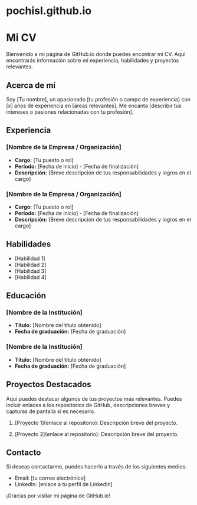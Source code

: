 # pochisl.github.io

# Mi CV

Bienvenido a mi página de GitHub.io donde puedes encontrar mi CV. Aquí encontrarás información sobre mi experiencia, habilidades y proyectos relevantes.

## Acerca de mí

Soy [Tu nombre], un apasionado [tu profesión o campo de experiencia] con [x] años de experiencia en [áreas relevantes]. Me encanta [describir tus intereses o pasiones relacionadas con tu profesión].

## Experiencia

### [Nombre de la Empresa / Organización]
- **Cargo:** [Tu puesto o rol]
- **Período:** [Fecha de inicio] - [Fecha de finalización]
- **Descripción:** [Breve descripción de tus responsabilidades y logros en el cargo]

### [Nombre de la Empresa / Organización]
- **Cargo:** [Tu puesto o rol]
- **Período:** [Fecha de inicio] - [Fecha de finalización]
- **Descripción:** [Breve descripción de tus responsabilidades y logros en el cargo]

## Habilidades

- [Habilidad 1]
- [Habilidad 2]
- [Habilidad 3]
- [Habilidad 4]

## Educación

### [Nombre de la Institución]
- **Título:** [Nombre del título obtenido]
- **Fecha de graduación:** [Fecha de graduación]

### [Nombre de la Institución]
- **Título:** [Nombre del título obtenido]
- **Fecha de graduación:** [Fecha de graduación]

## Proyectos Destacados

Aquí puedes destacar algunos de tus proyectos más relevantes. Puedes incluir enlaces a los repositorios de GitHub, descripciones breves y capturas de pantalla si es necesario.

1. [Proyecto 1](enlace al repositorio): Descripción breve del proyecto.

2. [Proyecto 2](enlace al repositorio): Descripción breve del proyecto.

## Contacto

Si deseas contactarme, puedes hacerlo a través de los siguientes medios:

- Email: [tu correo electrónico]
- LinkedIn: [enlace a tu perfil de LinkedIn]

¡Gracias por visitar mi página de GitHub.io!

